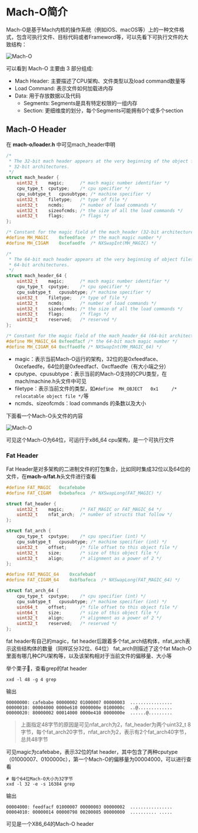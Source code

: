 # Mach-O简介

Mach-O是基于Mach内核的操作系统（例如iOS、macOS等）上的一种文件格式，包含可执行文件、目标代码或者Frameword等，可以先看下可执行文件的大致结构：

![Mach-O](https://user-images.githubusercontent.com/22512175/144608764-033425aa-f378-4cec-823a-229a56a29c16.png)

可以看到 Mach-O 主要由 3 部分组成:

* Mach Header: 主要描述了CPU架构、文件类型以及load command数量等
* Load Command: 表示文件如何加载进内存
* Data: 用于存放数据以及代码
  * Segments: Segments是具有特定权限的一组内存
  * Section: 更细维度的划分，每个Segments可能拥有0个或多个section

## Mach-O Header

在 **mach-o/loader.h** 中可见mach_header申明

``` C
/*
 * The 32-bit mach header appears at the very beginning of the object file for
 * 32-bit architectures.
 */
struct mach_header {
	uint32_t	magic;		/* mach magic number identifier */
	cpu_type_t	cputype;	/* cpu specifier */
	cpu_subtype_t	cpusubtype;	/* machine specifier */
	uint32_t	filetype;	/* type of file */
	uint32_t	ncmds;		/* number of load commands */
	uint32_t	sizeofcmds;	/* the size of all the load commands */
	uint32_t	flags;		/* flags */
};

/* Constant for the magic field of the mach_header (32-bit architectures) */
#define	MH_MAGIC	0xfeedface	/* the mach magic number */
#define MH_CIGAM	0xcefaedfe	/* NXSwapInt(MH_MAGIC) */

/*
 * The 64-bit mach header appears at the very beginning of object files for
 * 64-bit architectures.
 */
struct mach_header_64 {
	uint32_t	magic;		/* mach magic number identifier */
	cpu_type_t	cputype;	/* cpu specifier */
	cpu_subtype_t	cpusubtype;	/* machine specifier */
	uint32_t	filetype;	/* type of file */
	uint32_t	ncmds;		/* number of load commands */
	uint32_t	sizeofcmds;	/* the size of all the load commands */
	uint32_t	flags;		/* flags */
	uint32_t	reserved;	/* reserved */
};

/* Constant for the magic field of the mach_header_64 (64-bit architectures) */
#define MH_MAGIC_64 0xfeedfacf /* the 64-bit mach magic number */
#define MH_CIGAM_64 0xcffaedfe /* NXSwapInt(MH_MAGIC_64) */
```

* magic：表示当前Mach-O运行的架构，32位的是0xfeedface、0xcefaedfe，64位的是0xfeedfacf、0xcffaedfe（有大小端之分）
* cputype、cpusubtype：表示当前的Mach-O支持的CPU类型，在mach/machine.h头文件中可见
* filetype：表示当前文件的类型，如`#define	MH_OBJECT	0x1		/* relocatable object file */`等
* ncmds、sizeofcmds：load commands 的条数以及大小

下面看一个Mach-O头文件的内容

![Mach-O](https://user-images.githubusercontent.com/22512175/147305261-e011d0c3-b6c8-409a-af86-83a431ed7cf6.png)

可见这个Mach-O为64位，可运行于x86_64 cpu架构，是一个可执行文件

### Fat Header

Fat Header是对多架构的二进制文件的打包集合，比如同时集成32位以及64位的文件，在**mach-o/fat.h**头文件进行查看

``` C
#define FAT_MAGIC	0xcafebabe
#define FAT_CIGAM	0xbebafeca	/* NXSwapLong(FAT_MAGIC) */

struct fat_header {
	uint32_t	magic;		/* FAT_MAGIC or FAT_MAGIC_64 */
	uint32_t	nfat_arch;	/* number of structs that follow */
};

struct fat_arch {
	cpu_type_t	cputype;	/* cpu specifier (int) */
	cpu_subtype_t	cpusubtype;	/* machine specifier (int) */
	uint32_t	offset;		/* file offset to this object file */
	uint32_t	size;		/* size of this object file */
	uint32_t	align;		/* alignment as a power of 2 */
};

#define FAT_MAGIC_64	0xcafebabf
#define FAT_CIGAM_64	0xbfbafeca	/* NXSwapLong(FAT_MAGIC_64) */

struct fat_arch_64 {
	cpu_type_t	cputype;	/* cpu specifier (int) */
	cpu_subtype_t	cpusubtype;	/* machine specifier (int) */
	uint64_t	offset;		/* file offset to this object file */
	uint64_t	size;		/* size of this object file */
	uint32_t	align;		/* alignment as a power of 2 */
	uint32_t	reserved;	/* reserved */
};
```

fat header有自己的magic，fat header后跟着多个fat_arch结构体，nfat_arch表示这些结构体的数量（同样区分32位、64位）
fat_arch则描述了这个fat Mach-O里面有哪几种CPU架构等，以及该架构相对于当前文件的偏移量、大小等

举个栗子🌰，查看grep的fat header

``` shell
xxd -l 48 -g 4 grep
```

输出

```
00000000: cafebabe 00000002 01000007 00000003  ................
00000010: 00004000 0000e610 0000000e 0100000c  ..@.............
00000020: 80000002 00014000 0000e410 0000000e  ......@.........
```

> 上面指定48字节的原因是可见nfat_arch为2，fat_header为两个uint32_t 8字节，每个fat_arch20字节，nfat_arch为2，表示有2个fat_arch40字节，总共48字节

可见magic为cafebabe，表示32位的fat header，其中包含了两种cputype（01000007、0100000c），第一个Mach-O的偏移量为00004000，可以进行查看

``` shell
# 每个64位Mach-O大小为32字节
xxd -l 32 -e -s 16384 grep
```

输出

```
00004000: feedfacf 01000007 00000003 00000002  ................
00004010: 00000014 00000798 00200085 00000000  .......... .....
```

可见是一个X86_64的Mach-O header

